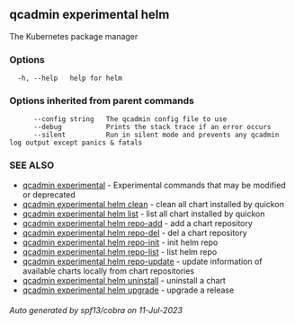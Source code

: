 ## qcadmin experimental helm

The Kubernetes package manager

### Options

```
  -h, --help   help for helm
```

### Options inherited from parent commands

```
      --config string   The qcadmin config file to use
      --debug           Prints the stack trace if an error occurs
      --silent          Run in silent mode and prevents any qcadmin log output except panics & fatals
```

### SEE ALSO

* [qcadmin experimental](qcadmin_experimental.md)	 - Experimental commands that may be modified or deprecated
* [qcadmin experimental helm clean](qcadmin_experimental_helm_clean.md)	 - clean all chart installed by quickon
* [qcadmin experimental helm list](qcadmin_experimental_helm_list.md)	 - list all chart installed by quickon
* [qcadmin experimental helm repo-add](qcadmin_experimental_helm_repo-add.md)	 - add a chart repository
* [qcadmin experimental helm repo-del](qcadmin_experimental_helm_repo-del.md)	 - del a chart repository
* [qcadmin experimental helm repo-init](qcadmin_experimental_helm_repo-init.md)	 - init helm repo
* [qcadmin experimental helm repo-list](qcadmin_experimental_helm_repo-list.md)	 - list helm repo
* [qcadmin experimental helm repo-update](qcadmin_experimental_helm_repo-update.md)	 - update information of available charts locally from chart repositories
* [qcadmin experimental helm uninstall](qcadmin_experimental_helm_uninstall.md)	 - uninstall a chart
* [qcadmin experimental helm upgrade](qcadmin_experimental_helm_upgrade.md)	 - upgrade a release

###### Auto generated by spf13/cobra on 11-Jul-2023

